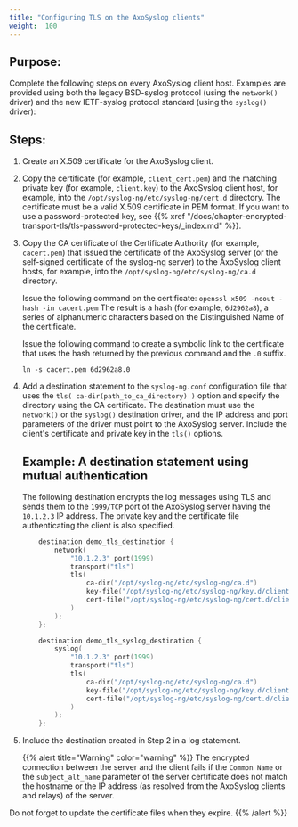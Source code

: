 ```yaml
---
title: "Configuring TLS on the AxoSyslog clients"
weight:  100
---
```

<!-- DISCLAIMER: This file is based on the syslog-ng Open Source Edition documentation https://github.com/balabit/syslog-ng-ose-guides/commit/2f4a52ee61d1ea9ad27cb4f3168b95408fddfdf2 and is used under the terms of The syslog-ng Open Source Edition Documentation License. The file has been modified by Axoflow. -->


## Purpose:

Complete the following steps on every AxoSyslog client host. Examples are provided using both the legacy BSD-syslog protocol (using the `network()` driver) and the new IETF-syslog protocol standard (using the `syslog()` driver):



## Steps:

1.  Create an X.509 certificate for the AxoSyslog client.

2.  Copy the certificate (for example, `client_cert.pem`) and the matching private key (for example, `client.key`) to the AxoSyslog client host, for example, into the `/opt/syslog-ng/etc/syslog-ng/cert.d` directory. The certificate must be a valid X.509 certificate in PEM format. If you want to use a password-protected key, see {{% xref "/docs/chapter-encrypted-transport-tls/tls-password-protected-keys/_index.md" %}}.

3.  Copy the CA certificate of the Certificate Authority (for example, `cacert.pem`) that issued the certificate of the AxoSyslog server (or the self-signed certificate of the syslog-ng server) to the AxoSyslog client hosts, for example, into the `/opt/syslog-ng/etc/syslog-ng/ca.d` directory.
    
    Issue the following command on the certificate: `openssl x509 -noout -hash -in cacert.pem` The result is a hash (for example, `6d2962a8`), a series of alphanumeric characters based on the Distinguished Name of the certificate.
    
    Issue the following command to create a symbolic link to the certificate that uses the hash returned by the previous command and the `.0` suffix.
    
    `ln -s cacert.pem 6d2962a8.0`

4.  Add a destination statement to the `syslog-ng.conf` configuration file that uses the `tls( ca-dir(path_to_ca_directory) )` option and specify the directory using the CA certificate. The destination must use the `network()` or the `syslog()` destination driver, and the IP address and port parameters of the driver must point to the AxoSyslog server. Include the client's certificate and private key in the `tls()` options.
    
    
    ## Example: A destination statement using mutual authentication
    
    The following destination encrypts the log messages using TLS and sends them to the `1999/TCP` port of the AxoSyslog server having the `10.1.2.3` IP address. The private key and the certificate file authenticating the client is also specified.
    
    ```c
        destination demo_tls_destination {
            network(
                "10.1.2.3" port(1999)
                transport("tls")
                tls(
                    ca-dir("/opt/syslog-ng/etc/syslog-ng/ca.d")
                    key-file("/opt/syslog-ng/etc/syslog-ng/key.d/client.key")
                    cert-file("/opt/syslog-ng/etc/syslog-ng/cert.d/client_cert.pem")
                )
            );
        };
    ```
    
    ```c
        destination demo_tls_syslog_destination {
            syslog(
                "10.1.2.3" port(1999)
                transport("tls")
                tls(
                    ca-dir("/opt/syslog-ng/etc/syslog-ng/ca.d")
                    key-file("/opt/syslog-ng/etc/syslog-ng/key.d/client.key")
                    cert-file("/opt/syslog-ng/etc/syslog-ng/cert.d/client_cert.pem")
                )
            ); 
        };
    ```
    

5.  Include the destination created in Step 2 in a log statement.
    
    {{% alert title="Warning" color="warning" %}}
The encrypted connection between the server and the client fails if the `Common Name` or the `subject_alt_name` parameter of the server certificate does not match the hostname or the IP address (as resolved from the AxoSyslog clients and relays) of the server.
    
Do not forget to update the certificate files when they expire.
    {{% /alert %}}

